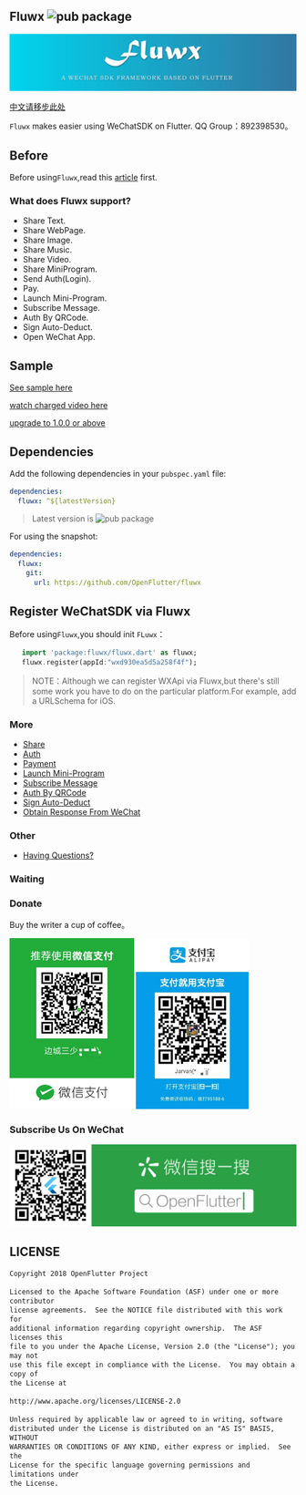 ## Fluwx ![pub package](https://img.shields.io/pub/v/fluwx.svg)

![logo](./arts/fluwx_logo.png)

[中文请移步此处](./README_CN.md)

`Fluwx` makes easier using WeChatSDK on Flutter.
QQ Group：892398530。

## Before
 Before using`Fluwx`,read this [article](https://open.weixin.qq.com/cgi-bin/showdocument?action=dir_list&t=resource/res_list&verify=1) first.


### What does Fluwx support?
* Share Text.
* Share WebPage.
* Share Image.
* Share Music.
* Share Video.
* Share MiniProgram.
* Send Auth(Login).
* Pay.
* Launch Mini-Program.
* Subscribe Message.
* Auth By QRCode.
* Sign Auto-Deduct.
* Open WeChat App.

## Sample

[See sample here](./example)

[watch charged video here](https://study.163.com/course/introduction.htm?share=2&shareId=480000001896427&courseId=1209174838&_trace_c_p_k2_=e72467dc0df540579287a8ea996344a4)

[upgrade to 1.0.0 or above](./doc/QUESTIONS.md)

## Dependencies

Add the following dependencies in your `pubspec.yaml` file:

```yaml
dependencies:
  fluwx: ^${latestVersion}
```

> Latest version is ![pub package](https://img.shields.io/pub/v/fluwx.svg)

For using the snapshot:

```yaml
dependencies:
  fluwx:
    git:
      url: https://github.com/OpenFlutter/fluwx
```

## Register WeChatSDK via Fluwx

Before using`Fluwx`,you should init `FLuwx`：

 ```dart
    import 'package:fluwx/fluwx.dart' as fluwx;
    fluwx.register(appId:"wxd930ea5d5a258f4f");
 ```



> NOTE：Although we can register WXApi via Fluwx,but there's still some work you have to do on the particular platform.For example, add a URLSchema for iOS.

### More
* [Share](./doc/SHARE.md)
* [Auth](./doc/SEND_AUTH.md)
* [Payment](./doc/WXPay.md)
* [Launch Mini-Program](./doc/LAUNCH_MINI_PROGRAM.md)
* [Subscribe Message](./doc/SUBSCRIBE_MESSAGE.md)
* [Auth By QRCode](./doc/AUTH_BY_QR_CODE.md)
* [Sign Auto-Deduct](./doc/AUTO_DEDUCT.md)
* [Obtain Response From WeChat](./doc/RESPONSE.md)

### Other
* [Having Questions?](./doc/QUESTIONS.md)

### Waiting

### Donate
Buy the writer a cup of coffee。

<img src="./arts/wx.jpeg" height="300">  <img src="./arts/ali.jpeg" height="300">

### Subscribe Us On WeChat
![subscribe](./arts/wx_subscription.png)

## LICENSE


    Copyright 2018 OpenFlutter Project

    Licensed to the Apache Software Foundation (ASF) under one or more contributor
    license agreements.  See the NOTICE file distributed with this work for
    additional information regarding copyright ownership.  The ASF licenses this
    file to you under the Apache License, Version 2.0 (the "License"); you may not
    use this file except in compliance with the License.  You may obtain a copy of
    the License at

    http://www.apache.org/licenses/LICENSE-2.0

    Unless required by applicable law or agreed to in writing, software
    distributed under the License is distributed on an "AS IS" BASIS, WITHOUT
    WARRANTIES OR CONDITIONS OF ANY KIND, either express or implied.  See the
    License for the specific language governing permissions and limitations under
    the License.
